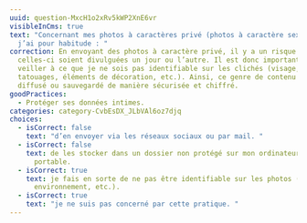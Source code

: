 ```yaml
---
uuid: question-MxcH1o2xRv5kWP2XnE6vr
visibleInCms: true
text: "Concernant mes photos à caractères privé (photos à caractère sexuel),
  j’ai pour habitude : "
correction: En envoyant des photos à caractère privé, il y a un risque que
  celles-ci soient divulguées un jour ou l’autre. Il est donc important de
  veiller à ce que je ne sois pas identifiable sur les clichés (visage,
  tatouages, éléments de décoration, etc.). Ainsi, ce genre de contenu doit être
  diffusé ou sauvegardé de manière sécurisée et chiffré.
goodPractices:
  - Protéger ses données intimes.
categories: category-CvbEsDX_JLbVAl6oz7djq
choices:
  - isCorrect: false
    text: "d’en envoyer via les réseaux sociaux ou par mail. "
  - isCorrect: false
    text: de les stocker dans un dossier non protégé sur mon ordinateur ou mon
      portable.
  - isCorrect: true
    text: je fais en sorte de ne pas être identifiable sur les photos (visage,
      environnement, etc.).
  - isCorrect: true
    text: "je ne suis pas concerné par cette pratique. "
---
```

